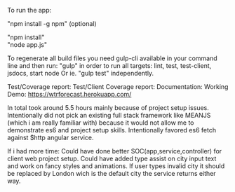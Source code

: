 
To run the app:

"npm install -g npm" (optional)

"npm install"  
"node app.js"


To regenerate all build files you need gulp-cli available in your command line and then run:
 "gulp" in order to run all targets: lint, test, test-client, jsdocs, start node
 Or ie. "gulp test" independently.
 

Test/Coverage report:
Test/Client Coverage report:
Documentation:
Working Demo: https://wtrforecast.herokuapp.com/


In total took around 5.5 hours mainly because of project setup issues.
Intentionally did not pick an existing full stack framework like MEANJS (which i am really familiar with)
 because it would not allow me to demonstrate es6 and project setup skills. 
Intentionally favored es6 fetch against $http angular service.

If i had more time: 
Could have done better SOC(app,service,controller) for client web project setup.
Could have added type assist on city input text and work on fancy styles and animations.
If user types invalid city it  should be replaced by London wich is the default city the service returns either way.
